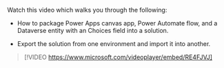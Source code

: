 Watch this video which walks you through the following:

- How to package Power Apps canvas app, Power Automate flow, and a Dataverse entity with an Choices field into a solution.

- Export the solution from one environment and import it into another.

> [!VIDEO https://www.microsoft.com/videoplayer/embed/RE4FJVJ]
